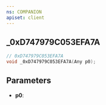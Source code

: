 ```yaml
---
ns: COMPANION
apiset: client
---
```

## _0xD747979C053EFA7A

```c
// 0xD747979C053EFA7A
void _0xD747979C053EFA7A(Any p0);
```


## Parameters
* **p0**:



